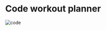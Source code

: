 # Code workout planner

![code](https://www.thefitnesstribe.com/wp-content/uploads/2018/08/Depositphotos_181188636_m-2015.jpg)
